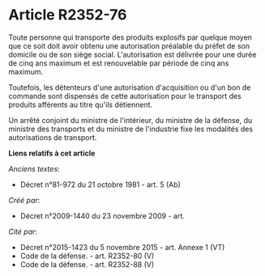 # Article R2352-76

Toute personne qui transporte des produits explosifs par quelque moyen que ce soit doit avoir obtenu une autorisation
préalable du préfet de son domicile ou de son siège social. L'autorisation est délivrée pour une durée de cinq ans maximum et
est renouvelable par période de cinq ans maximum.

Toutefois, les détenteurs d'une autorisation d'acquisition ou d'un bon de commande sont dispensés de cette autorisation pour
le transport des produits afférents au titre qu'ils détiennent.

Un arrêté conjoint du ministre de l'intérieur, du ministre de la défense, du ministre des transports et du ministre de
l'industrie fixe les modalités des autorisations de transport.

**Liens relatifs à cet article**

_Anciens textes_:

  - Décret n°81-972 du 21 octobre 1981 - art. 5 (Ab)

_Créé par_:

  - Décret n°2009-1440 du 23 novembre 2009 - art.

_Cité par_:

  - Décret n°2015-1423 du 5 novembre 2015 - art. Annexe 1 (VT)
  - Code de la défense. - art. R2352-80 (V)
  - Code de la défense. - art. R2352-88 (V)
